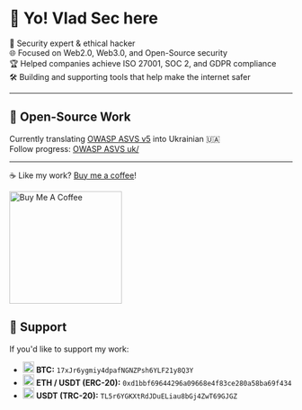 # 👋 Yo! Vlad Sec here

🔐 Security expert & ethical hacker  
🌐 Focused on Web2.0, Web3.0, and Open-Source security    
🏆 Helped companies achieve ISO 27001, SOC 2, and GDPR compliance  
🛠️ Building and supporting tools that help make the internet safer  

---

## 📘 Open-Source Work

Currently translating [OWASP ASVS v5](https://owasp.org/www-project-application-security-verification-standard/) into Ukrainian 🇺🇦  
Follow progress: [OWASP ASVS uk/](https://github.com/teraGL/ASVS/tree/master/5.0/uk)  

---

☕ Like my work? [Buy me a coffee](https://buymeacoffee.com/vladsec)!

<a href="https://buymeacoffee.com/vladsec" target="_blank">
  <img src="https://cdn.buymeacoffee.com/buttons/v2/default-yellow.png" alt="Buy Me A Coffee" width="200" />
</a>


## 💸 Support

If you'd like to support my work:

- <img src="https://s2.coinmarketcap.com/static/img/coins/64x64/1.png" alt="Bitcoin" width="20"/> **BTC:** `17xJr6ygmiy4dpafNGNZPsh6YLF21y8Q3Y`
- <img src="https://s2.coinmarketcap.com/static/img/coins/64x64/1027.png" alt="Ethereum" width="20"/> **ETH / USDT (ERC-20):** `0xd1bbf69644296a09668e4f83ce280a58ba69f434`
- <img src="https://s2.coinmarketcap.com/static/img/coins/64x64/825.png" alt="USDT" width="20"/> **USDT (TRC-20):** `TL5r6YGKXtRdJDuELiau8bGj4ZwT69GJGZ`
